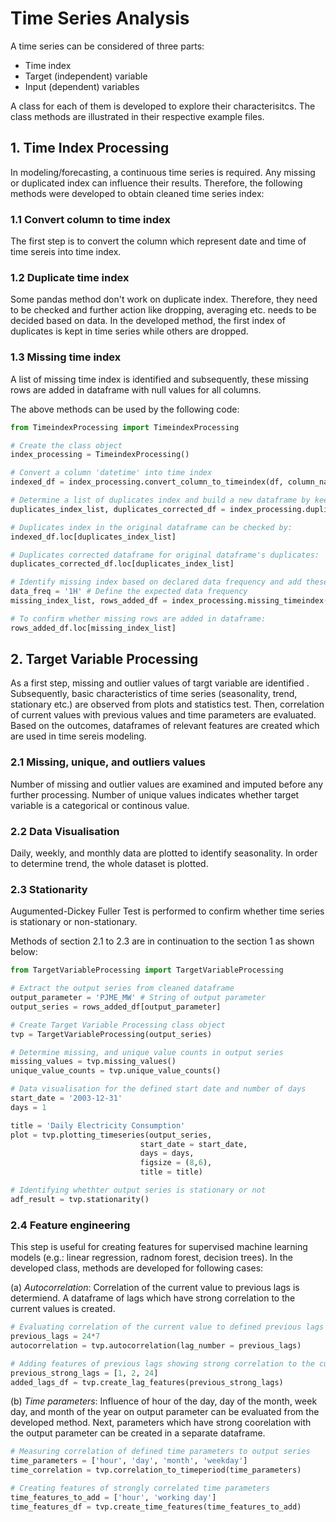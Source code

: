 # Time Series Analysis

A time series can be considered of three parts:
- Time index
- Target (independent) variable 
- Input (dependent) variables

A class for each of them is developed to explore their characterisitcs. The class methods are illustrated in their respective example files. 

## 1. Time Index Processing 

In modeling/forecasting, a continuous time series is required. Any missing or duplicated index can influence their results. Therefore, the following methods were developed to obtain cleaned time series index:

### 1.1 Convert column to time index
   
The first step is to convert the column which represent date and time of time sereis into time index.

### 1.2 Duplicate time index

Some  pandas method don't work on duplicate index. Therefore, they need to be checked and further action like dropping, averaging etc. needs to be decided based on data. 
In the developed method, the first index of duplicates is kept in time series while others are dropped. 

### 1.3 Missing time index
   
A list of missing time index is identified and subsequently, these missing rows are added in dataframe with null values for all columns.  

The above methods can be used by the following code:
```python
from TimeindexProcessing import TimeindexProcessing 

# Create the class object
index_processing = TimeindexProcessing()

# Convert a column 'datetime' into time index
indexed_df = index_processing.convert_column_to_timeindex(df, column_name= 'Datetime')

# Determine a list of duplicates index and build a new dataframe by keeping only first row of duplicates index
duplicates_index_list, duplicates_corrected_df = index_processing.duplicate_timeindex(indexed_df)

# Duplicates index in the original dataframe can be checked by:
indexed_df.loc[duplicates_index_list]

# Duplicates corrected dataframe for original dataframe's duplicates:
duplicates_corrected_df.loc[duplicates_index_list]

# Identify missing index based on declared data frequency and add these rows into duplicates corrected dataframe
data_freq = '1H' # Define the expected data frequency
missing_index_list, rows_added_df = index_processing.missing_timeindex(duplicates_corrected_df, data_freq)

# To confirm whether missing rows are added in dataframe:
rows_added_df.loc[missing_index_list]
```

## 2. Target Variable Processing

As a first step, missing and outlier values of targt variable are identified . Subsequently, basic characteristics of time series (seasonality, trend, stationary etc.) are observed from plots and statistics test. Then, correlation of current values with previous values and time parameters are evaluated. Based on the outcomes, dataframes of relevant features are created which are used in time sereis modeling. 

### 2.1 Missing, unique, and outliers values
Number of missing and outlier values are examined and imputed before any further processing. Number of unique values indicates whether target variable is a categorical or continous value.

### 2.2 Data Visualisation
Daily, weekly, and monthly data are plotted to identify seasonality. In order to determine trend, the whole dataset is plotted. 

### 2.3 Stationarity
Augumented-Dickey Fuller Test is performed to confirm whether time series is stationary or non-stationary.

Methods of section 2.1 to 2.3 are in continuation to the section 1 as shown below:
```python
from TargetVariableProcessing import TargetVariableProcessing

# Extract the output series from cleaned dataframe
output_parameter = 'PJME_MW' # String of output parameter
output_series = rows_added_df[output_parameter]

# Create Target Variable Processing class object
tvp = TargetVariableProcessing(output_series)

# Determine missing, and unique value counts in output series
missing_values = tvp.missing_values()
unique_value_counts = tvp.unique_value_counts()

# Data visualisation for the defined start date and number of days 
start_date = '2003-12-31'
days = 1

title = 'Daily Electricity Consumption'
plot = tvp.plotting_timeseries(output_series, 
                             start_date = start_date, 
                             days = days, 
                             figsize = (8,6), 
                             title = title)

# Identifying whethter output series is stationary or not
adf_result = tvp.stationarity()
```


### 2.4 Feature engineering
This step is useful for creating features for supervised machine learning models (e.g.: linear regression, radnom forest, decision trees). In the developed class, methods are developed for following cases:

(a) *Autocorrelation*: Correlation of the current value to previous lags is determiend. A dataframe of lags which have strong correlation to the current values is created.

```python
# Evaluating correlation of the current value to defined previous lags
previous_lags = 24*7
autocorrelation = tvp.autocorrelation(lag_number = previous_lags)

# Adding features of previous lags showing strong correlation to the current value
previous_strong_lags = [1, 2, 24]
added_lags_df = tvp.create_lag_features(previous_strong_lags)
```
    
(b) *Time parameters*:  Influence of hour of the day, day of the month, week day, and month of the year on output parameter can be evaluated from the developed method. Next, parameters which have strong coorelation with the output parameter can be created in a separate dataframe.

```python
# Measuring correlation of defined time parameters to output series
time_parameters = ['hour', 'day', 'month', 'weekday']
time_correlation = tvp.correlation_to_timeperiod(time_parameters)

# Creating features of strongly correlated time parameters 
time_features_to_add = ['hour', 'working day']
time_features_df = tvp.create_time_features(time_features_to_add)
```


   

